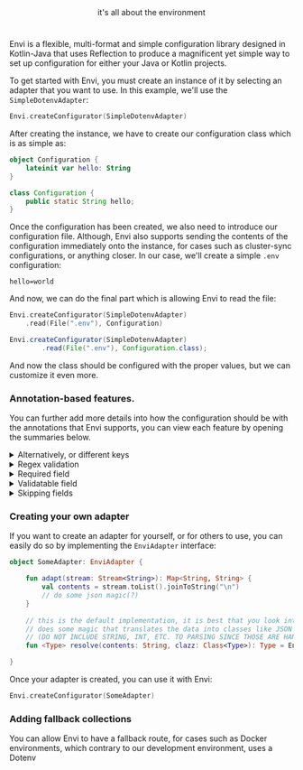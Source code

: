 <div align="center">it's all about the environment</div>

#

Envi is a flexible, multi-format and simple configuration library designed in Kotlin-Java that uses Reflection to produce a magnificent yet
simple way to set up configuration for either your Java or Kotlin projects.

To get started with Envi, you must create an instance of it by selecting an adapter that you want to use. In this example, we'll use the `SimpleDotenvAdapter`:
```kotlin
Envi.createConfigurator(SimpleDotenvAdapter)
```

After creating the instance, we have to create our configuration class which is as simple as:
```kotlin
object Configuration {
    lateinit var hello: String
}
```
```java
class Configuration {
    public static String hello;
}
```

Once the configuration has been created, we also need to introduce our configuration file. Although, Envi also supports sending the contents of the configuration
immediately onto the instance, for cases such as cluster-sync configurations, or anything closer. In our case, we'll create a simple `.env` configuration:
```dotenv
hello=world
```

And now, we can do the final part which is allowing Envi to read the file:
```kotlin
Envi.createConfigurator(SimpleDotenvAdapter)
    .read(File(".env"), Configuration)
```
```java
Envi.createConfigurator(SimpleDotenvAdapter)
        .read(File(".env"), Configuration.class);
```

And now the class should be configured with the proper values, but we can customize it even more.

### Annotation-based features.
You can further add more details into how the configuration should be with the annotations that Envi supports, you can view
each feature by opening the summaries below.

<details>
    <summary>Alternatively, or different keys</summary>

```kotlin
object Configuration {
    @Alternatively(name = "hello")
    lateinit var world: String
}
```
```dotenv
hello=world
```
</details>
<details>
    <summary>Regex validation</summary>

```kotlin
object Configuration {
    @Regex(pattern = "world")
    lateinit var hello: String
}
```
```dotenv
hello=world
```

</details>
<details>
    <summary>Required field</summary>

```kotlin
object Configuration {
    // throws an exception in this example
    @Required
    lateinit var world: String 
}
```
```dotenv
hello=
```

</details>
<details>
    <summary>Validatable field</summary>

```kotlin
object Configuration {
    @Validatable(with = "envi.world")
    lateinit var world: String
}

fun main { 
    Envi.validators["envi.world"] = EnviValidator { contents -> contents.equals("world") } 
}
```
```dotenv
hello=world
```

</details>
<details>
    <summary>Skipping fields</summary>

```kotlin
object Configuration { 
    // should have no value.
    @Skip
    lateinit var world: String
}
```
```dotenv
hello=world
```

</details>

### Creating your own adapter

If you want to create an adapter for yourself, or for others to use, you can easily do so by implementing the `EnviAdapter` interface:
```kotlin
object SomeAdapter: EnviAdapter {

    fun adapt(stream: Stream<String>): Map<String, String> {
        val contents = stream.toList().joinToString("\n")
        // do some json magic(?)
    }
    
    // this is the default implementation, it is best that you look into it though especially if your adapter 
    // does some magic that translates the data into classes like JSON does.
    // (DO NOT INCLUDE STRING, INT, ETC. TO PARSING SINCE THOSE ARE HANDLED BY THE REFLECTION ENGINE)
    fun <Type> resolve(contents: String, clazz: Class<Type>): Type = EnviBiasedConverter.adapt(contents, clazz)

}
```

Once your adapter is created, you can use it with Envi:
```kotlin
Envi.createConfigurator(SomeAdapter)
```

### Adding fallback collections

You can allow Envi to have a fallback route, for cases such as Docker environments, which contrary to our development environment, uses a Dotenv